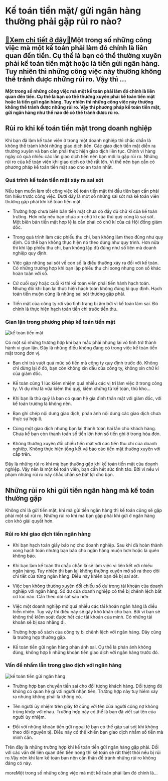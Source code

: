 Kế toán tiền mặt/ gửi ngân hàng thường phải gặp rủi ro nào?
===========================================================

[:gift:Xem chi tiết ở đây:gift:](https://hddtvn.com/ke-toan-tien-mat-gui-ngan-hang-thuong-phai-gap-rui-ro-nao/)Một trong số những công việc mà một kế toán phải làm đó chính là liên quan đến tiền. Cụ thể là bạn có thể thường xuyên phải kế toán tiền mặt hoặc là tiền gửi ngân hàng. Tuy nhiên thì những công việc này thường không thể tránh được những rủi ro. Vậy thì …
--------------------------------------------------------------------------------------------------------------------------------------------------------------------------------------------------------------------------------------------------------------

**Một trong số những công việc mà một kế toán phải làm đó chính là liên quan đến tiền. Cụ thể là bạn có thể thường xuyên phải kế toán tiền mặt hoặc là tiền gửi ngân hàng. Tuy nhiên thì những công việc này thường không thể tránh được những rủi ro. Vậy thì phương pháp kế toán tiền mặt, gửi ngân hàng như thế nào để có thể tránh được rủ ro.**


Rủi ro khi kế toán tiền mặt trong doanh nghiệp
----------------------------------------------


Khi bạn đã làm kế toán viên ở trong một doanh nghiệp thì chắc chắn là không thể tránh khỏi những giao dịch tiền. Các giao dịch tiền mặt diễn ra thường xuyên và bạn cần phải thực hiện giao dịch liên tục. Chính vì hàng ngày có quá nhiều các lần giao dịch tiền nên bạn mới lo gặp rủi ro. Những rủi ro của kế toán viên khi giao dịch có thể rất lớn. Vì thế nên bạn cần có phương pháp kế toán tiền mặt sao cho an toàn nhất.


### Quá trình kế toán tiền mặt xảy ra sai sót


Nếu bạn muốn làm tốt công việc kế toán tiền mặt thì đầu tiên bạn cần phải tìm hiểu trước công việc. Dưới đây là một số những sai sót mà kế toán viên thường gặp phải khi kế toán tiền mặt.




* Trường hợp chưa biên bản tiền mặt chưa có đầy đủ chữ kí của kế toán trưởng. Hơn nữa nếu bạn chưa xin chữ kí của thủ quỹ cũng là sai sót. Một biên bản tiền mặt hợp lệ là cần phải có chữ kí của cả Hội đồng giám đốc.

* Trong quá trình làm các phiếu thu chi, bạn không làm theo đúng như quy định. Có thể bạn không thực hiện nó theo đúng như quy trình. Hơn nữa thì khi lập phiếu thu chi, bạn không lập đủ đúng như số liên mà doanh nghiệp quy định.

* Việc gặp những sai sót về con số là điều thường xảy ra đối với kế toán. Có những trường hợp khi bạn lập phiếu thu chi xong nhưng con số khác hoàn toàn với sổ.

* Cứ cuối quý hoặc cuối kì thì kế toán viên phải tiến hành hạch toán. Nhưng đôi khi bạn lại thực hiện hạch toán không đúng kì quy định. Hạch toán tiền muộn cũng là những sai sót thường gặp phải.

* Tiền mặt của công ty rơi vào tình trạng bị âm bởi vì kế toán làm sai. Đó chính là thực hiện hạch toán tiền chi trước tiền thu.



### Gian lận trong phương pháp kế toán tiền mặt


![kế toán tiền mặt](https://hddtvn.com/wp-content/uploads/2021/01/bai5-hinh1-rut-tien-tai-ngan-hang.png)


Có một số những trường hợp khi bạn mắc phải nhưng lại vô tình trở thành hành vi gian lận. Đây là những điều không đáng có trong việc kế toán tiền mặt trong đơn vị.




* Bạn chi trả vượt quá mức số tiền mà công ty quy định trước đó. Không chỉ dừng lại ở đó, bạn còn không xin dấu của công ty, không xin chữ kí của giám đốc.

* Kế toán cùng 1 lúc kiêm nhiệm quá nhiều các vị trí làm việc ở trong công ty. Ví dụ như là vừa kiêm thủ quỹ, kiêm chứng từ kế toán, thủ kho…

* Khi bạn là thủ quỹ là bạn có quan hệ gia đình thân mật với giám đốc, với kế toán trường là không nên.

* Bạn ghi chép nội dung giao dịch, phản ánh nội dung các giao dịch chưa thực sự hợp lí.

* Cùng một giao dịch nhưng bạn lại thanh toán hai lần cho khách hàng. Chưa kể bạn còn thanh toán số tiền lớn hơn số tiền ghi ở trong hóa đơn.

* Không thường xuyên đối chiếu tiền mặt với các tiền thu chi của doanh nghiệp. Không thực hiện tổng kết và báo cáo tiền mặt thường xuyên với cấp trên.



Đây là những rủi ro khi mà bạn thường gặp khi kế toán tiền mặt của doanh nghiệp. Vậy nên là một kế toán viên, bạn cần hết sức tỉnh táo. Bởi vì nếu vi phạm những rủi ro này chắc chắn sẽ bất lợi cho bạn.


Những rủi ro khi gửi tiền ngân hàng mà kế toán thường gặp
---------------------------------------------------------


Không chỉ là gửi tiền mặt, khi mà gửi tiền ngân hàng thì kế toán cũng sẽ gặp phải một số rủi ro. Những rủi ro khi mà bạn gặp phải khi gửi ở ngân hàng còn khó giải quyết hơn.


### Rủi ro khi giao dịch tiền ngân hàng




* Khi bạn hạch toán giấy báo nợ cho doanh nghiệp. Sau khi đã hoàn thành xong hạch toán nhưng bạn báo cho ngân hàng muộn hơn hoặc là quên không báo.

* Khi bạn làm kế toán thì chắc chắn là sẽ làm việc vì liên kết với nhiều ngân hàng. Tuy nhiên thì bạn lại không thường xuyên mở sổ ra theo dõi chi tiết của từng ngân hàng. Điều này khiến bạn dễ bị sai sót.

* Việc bạn không thường xuyên đối chiếu số dư trong tài khoản của doanh nghiệp với ngân hàng. Số dư của doanh nghiệp có thể bị chênh lệch bất cứ lúc nào. Cần theo dõi sát sao hơn.

* Việc một doanh nghiệp mở quá nhiều các tài khoản ngân hàng là điều hiển nhiên. Tuy vậy thì điều này sẽ gây khó khăn cho bạn. Bởi vì bạn sẽ không thể kiểm soát được hết các tài khoản của mình. Có những tài khoản sẽ bị sao nhãng đi.

* Trường hợp sổ sách của công ty bị chênh lệch với ngân hàng. Đây cũng là trường hợp thường gặp.

* Kế toán tiền gửi ngân hàng phản ánh sai. Cụ thể là phản ánh không đúng, không hợp lí những khoản tiền giao dịch với ngân hàng trước đó.



### Vấn đề nhầm lẫn trong giao dịch với ngân hàng


![kế toán tiền gửi ngân hàng](https://hddtvn.com/wp-content/uploads/2021/01/nhanvienketoannganhang.jpg)




* Trường hợp bạn chuyển tiền sai cho đối tượng khách hàng. Đối tượng đó không có quan hệ gì với người nhận tiền. Trường hợp này tuy hiếm xảy ra nhưng không phải là không có.

* Tên người ủy nhiệm trên giấy tờ cùng với tên của người công nợ không trùng khớp với nhau. Trường hợp này có thể là bạn đã viết sai tên của người ủy nhiệm.

* Đối với những khoản tiền gửi ngoại tệ bạn có thể gặp sai sót khi không theo dõi nguyên tệ. Điều này có thể khiến bạn giao dịch nhầm số tiền mà mình cần.



Trên đây là những trường hợp khi kế toán tiền gửi ngân hàng gặp phải. Đối với các vấn đề liên quan đến tiền nong thì kế toán sẽ rất thiệt thòi nếu bị rủi ro.Vậy nên khi làm kế toán bạn nên cẩn thận để tránh những rủi ro không đáng có này.



moreMột trong số những công việc mà một kế toán phải làm đó chính là…

